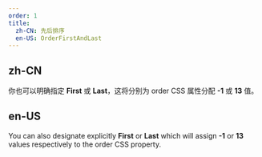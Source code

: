 ```yaml
---
order: 1
title:
  zh-CN: 先后排序
  en-US: OrderFirstAndLast
---
```


## zh-CN

你也可以明确指定 **First** 或 **Last**，这将分别为 order CSS 属性分配 **-1** 或 **13** 值。

## en-US

You can also designate explicitly **First** or **Last** which will assign **-1** or **13** values respectively to the order CSS property.
